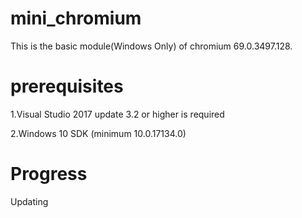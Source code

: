# mini_chromium
This is the basic module(Windows Only) of chromium 69.0.3497.128. 

# prerequisites
1.Visual Studio 2017 update 3.2 or higher is required

2.Windows 10 SDK (minimum 10.0.17134.0)

# Progress
Updating
